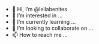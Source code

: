 - 👋 Hi, I’m @leilabenites
- 👀 I’m interested in ...
- 🌱 I’m currently learning ...
- 💞️ I’m looking to collaborate on ...
- 📫 How to reach me ...

<!---
leilabenites/leilabenites is a ✨ special ✨ repository because its `README.md` (this file) appears on your GitHub profile.
You can click the Preview link to take a look at your changes.
--->
